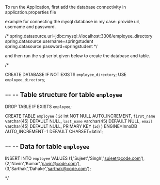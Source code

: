 To run the Application, first add the database connectivity in application.properties file


example for connecting the mysql database in my case: provide url, username and password.

/*
spring.datasource.url=jdbc:mysql://localhost:3306/employee_directory 
spring.datasource.username=springstudent
spring.datasource.password=springstudent 
*/

and then run the sql script given below to create the database and table. 


/*

CREATE DATABASE  IF NOT EXISTS `employee_directory`;
USE `employee_directory`;

--
-- Table structure for table `employee`
--

DROP TABLE IF EXISTS `employee`;

CREATE TABLE `employee` (
  `id` int NOT NULL AUTO_INCREMENT,
  `first_name` varchar(45) DEFAULT NULL,
  `last_name` varchar(45) DEFAULT NULL,
  `email` varchar(45) DEFAULT NULL,
  PRIMARY KEY (`id`)
) ENGINE=InnoDB AUTO_INCREMENT=1 DEFAULT CHARSET=latin1;

--
-- Data for table `employee`
--

INSERT INTO `employee` VALUES 
	(1,'Sujeet','Singh','sujeet@code.com'),
	(2,'Navin','Kumar','navin@code.com'),
	(3,'Sarthak','Dahake','sarthak@code.com');
 
*/
